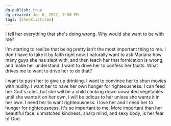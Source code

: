 ```yaml
---
dg-publish: true
dg-created: Jan 6, 2022, 7:50 PM
tags: [checklistitem]
---
```


I tell her everything that she's doing wrong. Why would she want to be with me?

I'm starting to realize that being pretty isn't the most important thing to me. I don't have to take it by faith right now. I naturally want to ask Mariana how many guys she has slept with, and then teach her that fornication is wrong, and make her understand. I want to drive her to confess her faults. What drives me to want to drive her to do that?

I want to push her to give up drinking. I want to convince her to shun movies with nudity. I want her to have her own hunger for righteousness. I can feed her God's rules, but she will be a child choking down unwanted vegetables until she wants it on her own. I will be odious to her unless she wants it in her own. I need her to want righteousness. I love her and I need her to hunger for righteousness. It's so important to me. More important than her beautiful face, unmatched kindness, sharp mind, and sexy body, is her fear of God. 